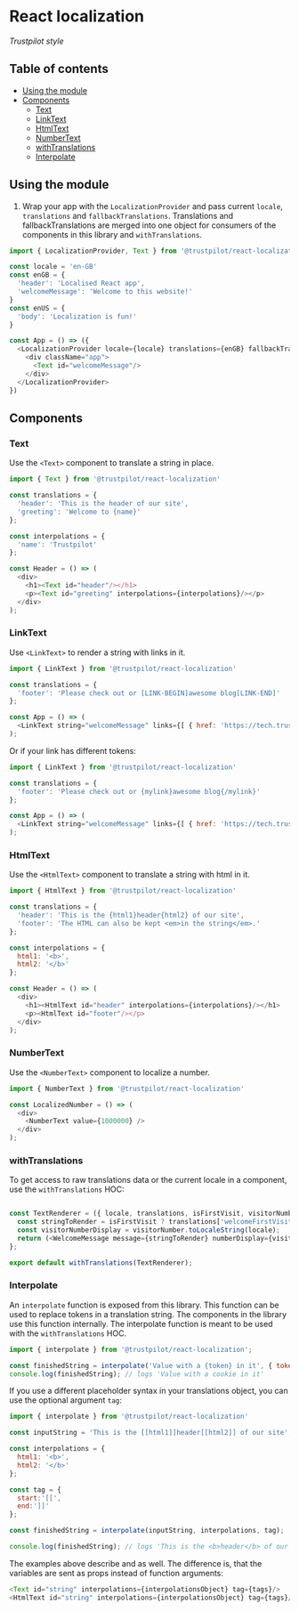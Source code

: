 # React localization

*Trustpilot style*

## Table of contents

- [Using the module](#using-the-module)
- [Components](#components)
  - [Text](#text)
  - [LinkText](#linktext)
  - [HtmlText](#htmltext)
  - [NumberText](#numbertext)
  - [withTranslations](#withtranslations)
  - [Interpolate](#interpolate)


## Using the module

1. Wrap your app with the `LocalizationProvider` and pass current `locale`, `translations` and `fallbackTranslations`. Translations and fallbackTranslations are merged into one object for consumers of the components in this library and `withTranslations`.

```javascript
import { LocalizationProvider, Text } from '@trustpilot/react-localization'

const locale = 'en-GB'
const enGB = {
  'header': 'Localised React app',
  'welcomeMessage': 'Welcome to this website!'
}
const enUS = {
  'body': 'Localization is fun!'
}

const App = () => ({
  <LocalizationProvider locale={locale} translations={enGB} fallbackTranslations={enUS}>
    <div className="app">
      <Text id="welcomeMessage"/>
    </div>
  </LocalizationProvider>
})
```

## Components

### Text

Use the `<Text>` component to translate a string in place.

```javascript
import { Text } from '@trustpilot/react-localization'

const translations = {
  'header': 'This is the header of our site',
  'greeting': 'Welcome to {name}'
};

const interpolations = {
  'name': 'Trustpilot'
};

const Header = () => (
  <div>
    <h1><Text id="header"/></h1>
    <p><Text id="greeting" interpolations={interpolations}/></p>
  </div>
);
```


### LinkText

Use `<LinkText>` to render a string with links in it.

```javascript
import { LinkText } from '@trustpilot/react-localization'

const translations = {
  'footer': 'Please check out or [LINK-BEGIN]awesome blog[LINK-END]'
};

const App = () => (
  <LinkText string="welcomeMessage" links={[ { href: 'https://tech.trustpilot.com/' } ]} />
);
```

Or if your link has different tokens:

```javascript
import { LinkText } from '@trustpilot/react-localization'

const translations = {
  'footer': 'Please check out or {mylink}awesome blog{/mylink}'
};

const App = () => (
  <LinkText string="welcomeMessage" links={[ { href: 'https://tech.trustpilot.com/', start: '{mylink}', end: '{/mylink}' } ]} />
);
```

### HtmlText

Use the `<HtmlText>` component to translate a string with html in it.

```javascript
import { HtmlText } from '@trustpilot/react-localization'

const translations = {
  'header': 'This is the {html1}header{html2} of our site',
  'footer': 'The HTML can also be kept <em>in the string</em>.'
};

const interpolations = {
  html1: '<b>',
  html2: '</b>'
};

const Header = () => (
  <div>
    <h1><HtmlText id="header" interpolations={interpolations}/></h1>
    <p><HtmlText id="footer"/></p>
  </div>
);
```


### NumberText

Use the `<NumberText>` component to localize a number.

```javascript
import { NumberText } from '@trustpilot/react-localization'

const LocalizedNumber = () => (
  <div>
    <NumberText value={1000000} />
  </div>
);
```

### withTranslations

To get access to raw translations data or the current locale in a component, use the `withTranslations` HOC:


```javascript

const TextRenderer = ({ locale, translations, isFirstVisit, visitorNumber }) => {
  const stringToRender = isFirstVisit ? translations['welcomeFirstVisit'] : translations['welcomeBack'];
  const visitorNumberDisplay = visitorNumber.toLocaleString(locale);
  return (<WelcomeMessage message={stringToRender} numberDisplay={visitorNumberDisplay} />);
};

export default withTranslations(TextRenderer);
```


### Interpolate

An `interpolate` function is exposed from this library. This function can be used to replace tokens in a translation string. The components in the library use this function internally. The interpolate function is meant to be used with the `withTranslations` HOC.

```js
import { interpolate } from '@trustpilot/react-localization';

const finishedString = interpolate('Value with a {token} in it', { token: 'cookie' });
console.log(finishedString); // logs 'Value with a cookie in it'
```

If you use a different placeholder syntax in your translations object, you can use the optional argument `tag`:

```javascript
import { interpolate } from '@trustpilot/react-localization'

const inputString = 'This is the [[html1]]header[[html2]] of our site';

const interpolations = {
  html1: '<b>',
  html2: '</b>'
};

const tag = {
  start:'[[',
  end:']]'
};

const finishedString = interpolate(inputString, interpolations, tag);

console.log(finishedString); // logs 'This is the <b>header</b> of our site'
```


The examples above describe <Text> and <HtmlText> as well. The difference is, that the variables are sent as props instead of function arguments:

```js
<Text id="string" interpolations={interpolationsObject} tag={tags}/>
<HtmlText id="string" interpolations={interpolationsObject} tag={tags}/>
```
